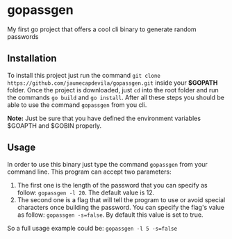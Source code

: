 # gopassgen
My first go project that offers a cool cli binary to generate random passwords

## Installation
To install this project just run the command `git clone https://github.com/jaumecapdevila/gopassgen.git` inside your **$GOPATH** folder. Once the project is downloaded, just `cd` into the root folder and run the commands `go build` and `go install`. After all these steps you should be able to use the command `gopassgen` from you cli.

**Note:** Just be sure that you have defined the environment variables $GOAPTH and $GOBIN properly.

## Usage
In order to use this binary just type the command `gopassgen` from your command line. This program can accept two parameters:

1. The first one is the length of the password that you can specify as follow: `gopassgen -l 20`. The default value is 12.
2. The second one is a flag that will tell the program to use or avoid special characters once building the password. You can specify the flag's value as follow: `gopassgen -s=false`. By default this value is set to true.

So a full usage example could be: `gopassgen -l 5 -s=false`